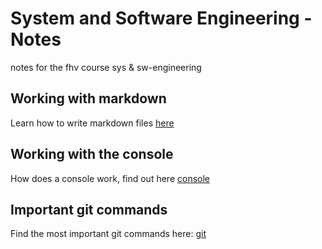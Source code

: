 # System and Software Engineering - Notes
notes for the fhv course sys &amp; sw-engineering

## Working with markdown
Learn how to write markdown files [here](content/markdown.md)

## Working with the console
How does a console work, find out here [console](content/console.md)

## Important git commands
Find the most important git commands here: [git](content/git-cmds.md)
